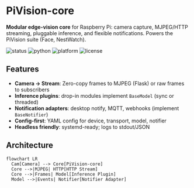 # PiVision-core

**Modular edge-vision core** for Raspberry Pi: camera capture, MJPEG/HTTP streaming, pluggable inference, and flexible notifications. Powers the PiVision suite (Face, NestWatch).

<p>
  <img alt="status" src="https://img.shields.io/badge/status-alpha-orange" />
  <img alt="python" src="https://img.shields.io/badge/Python-3.10%2B-blue" />
  <img alt="platform" src="https://img.shields.io/badge/Platform-Raspberry%20Pi-1abc9c" />
  <img alt="license" src="https://img.shields.io/badge/License-MIT-black" />
</p>

## Features
- **Camera → Stream**: Zero-copy frames to MJPEG (Flask) or raw frames to subscribers
- **Inference plugins**: drop-in modules implement `BaseModel` (sync or threaded)
- **Notification adapters**: desktop notify, MQTT, webhooks (implement `BaseNotifier`)
- **Config-first**: YAML config for device, transport, model, notifier
- **Headless friendly**: systemd-ready; logs to stdout/JSON

## Architecture
```mermaid
flowchart LR
  Cam[Camera] --> Core[PiVision-core]
  Core -->|MJPEG| HTTP[HTTP Stream]
  Core -->|Frames| Model[Inference Plugin]
  Model -->|Events| Notifier[Notifier Adapter]
